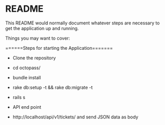 # README

This README would normally document whatever steps are necessary to get the
application up and running.

Things you may want to cover:

======Steps for starting the Application=======

* Clone the repository

* cd octopass/

* bundle install

* rake db:setup -t && rake db:migrate -t

* rails s

* API end point

* http://localhost/api/v1/tickets/ and send JSON data as body
